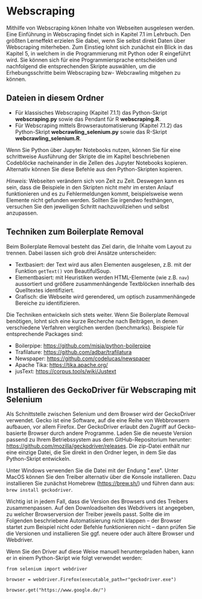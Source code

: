 # Webscraping

Mithilfe von Webscraping könen Inhalte von Webseiten ausgelesen werden. Eine Einführung in Webscraping findet sich in Kapitel 7.1 im Lehrbuch. Den größten Lerneffekt erzielen Sie dabei, wenn Sie selbst direkt Daten über Webscraping miterheben. Zum Einstieg lohnt sich zunächst ein Blick in das Kapitel 5, in welchem in die Programmierung mit Python oder R eingeführt wird. Sie können sich für eine Programmiersprache entscheiden und nachfolgend die entsprechenden Skripte auswählen, um die Erhebungsschritte beim Webscraping bzw- Webcrawling mitgehen zu können.

## Dateien in diesem Ordner
- Für klassisches Webscraping (Kapitel 7.1.1) das Python-Skript **webscraping.py**  sowie das Pendant für R **webscraping.R**.
- Für Webscraping mittels Browserautomatisierung (Kapitel 7.1.2) das Python-Skript **webcrawling_selenium.py**  sowie das R-Skript **webcrawling_selenium.R**.

Wenn Sie Python über Jupyter Notebooks nutzen, können Sie für eine schrittweise Ausführung der Skripte die im Kapitel beschriebenen Codeblöcke nacheinander in die Zellen des Jupyter Notebooks kopieren. Alternativ können Sie diese Befehle aus den Python-Skripten kopieren.

*Hinweis:* Webseiten verändern sich von Zeit zu Zeit. Deswegen kann es sein,
dass die Beispiele in den Skripten nicht mehr im ersten Anlauf funktionieren und es zu Fehlermeldungen kommt, beispielsweise wenn Elemente nicht gefunden werden. Sollten Sie  irgendwo festhängen, versuchen Sie den jeweiligen Schritt nachzuvollziehen und selbst anzupassen. 

## Techniken zum Boilerplate Removal

Beim Boilerplate Removal besteht das Ziel darin, die Inhalte vom Layout zu trennen. Dabei lassen sich grob drei Ansätze unterscheiden:

- Textbasiert: der Text wird aus allen Elementen ausgelesen, z.B. mit der Funktion `getText()` von BeautifulSoup.
- Elementbasiert: mit Heuristiken werden HTML-Elemente (wie z.B. `nav`) aussortiert und größere zusammenhängende Textblöcken innerhalb des Quelltextes identifiziert.
- Grafisch: die Webseite wird gerendered, um optisch zusammenhängede Bereiche zu identifizieren.

Die Techniken entwickeln sich stets weiter. Wenn Sie Boilerplate Removal benötigen, lohnt sich eine kurze Recherche nach Beiträgen, in denen verschiedene Verfahren verglichen werden (benchmarks). Beispiele für entsprechende Packages sind:

- Boilerpipe: https://github.com/misja/python-boilerpipe
- Trafilature: https://github.com/adbar/trafilatura
- Newspaper: https://github.com/codelucas/newspaper
- Apache Tika: https://tika.apache.org/
- jusText: https://corpus.tools/wiki/Justext

## Installieren des GeckoDriver für Webscraping mit Selenium

Als Schnittstelle zwischen Selenium und dem Browser wird der GeckoDriver verwendet. Gecko ist eine Software, auf die eine Reihe von Webbrowsern aufbauen, vor allem Firefox. Der GeckoDriver erlaubt den Zugriff auf Gecko-basierte Browser durch andere Programme. Laden Sie die neueste Version passend zu Ihrem Betriebssystem aus dem GitHub-Repositorium herunter: https://github.com/mozilla/geckodriver/releases. Die zip-Datei enthält nur eine einzige Datei, die Sie direkt in den Ordner legen, in dem Sie das Python-Skript entwickeln. 

Unter Windows verwenden Sie die Datei mit der Endung ".exe". Unter MacOS können Sie den Treiber alternativ über die Konsole installieren. Dazu installieren Sie zunächst Homebrew (https://brew.sh/) und führen dann aus: `brew install geckodriver`. 

Wichtig ist in jedem Fall, dass die Version des Browsers und des Treibers zusammenpassen. Auf den Downloadseiten des Webdrivers ist angegeben, zu welcher Browserversion der Treiber jeweils passt. Sollte die im Folgenden beschriebene Automatisierung nicht klappen – der Browser startet zum Beispiel nicht oder Befehle funktionieren nicht – dann prüfen Sie die Versionen und installieren Sie ggf. neuere oder auch ältere Browser und Webdriver.

Wenn Sie den Driver auf diese Weise manuell heruntergeladen haben, kann er in einem Python-Skript wie folgt verwendet werden:

```
from selenium import webdriver 

browser = webdriver.Firefox(executable_path=r"geckodriver.exe")

browser.get("https://www.google.de/")
```
